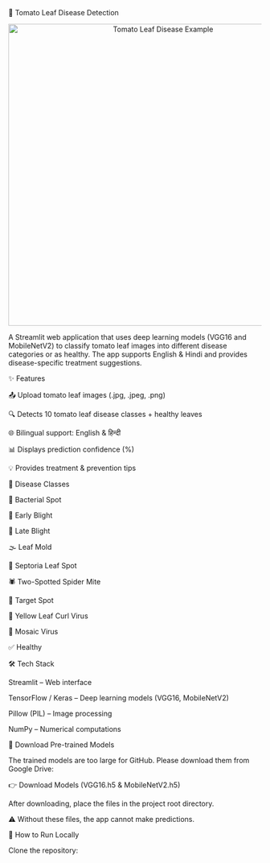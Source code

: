 <div><div>🍅 Tomato Leaf Disease Detection
<p align="center"> <img src="https://media.springernature.com/lw685/springer-static/image/art%3A10.1007%2Fs41348-022-00608-5/MediaObjects/41348_2022_608_Fig1_HTML.jpg" alt="Tomato Leaf Disease Example" width="600"> </p>

A Streamlit web application that uses deep learning models (VGG16 and MobileNetV2) to classify tomato leaf images into different disease categories or as healthy.
The app supports English & Hindi and provides disease-specific treatment suggestions.
</div>

<div>
✨ Features

📤 Upload tomato leaf images (.jpg, .jpeg, .png)

🔍 Detects 10 tomato leaf disease classes + healthy leaves

🌐 Bilingual support: English & हिन्दी

📊 Displays prediction confidence (%)

💡 Provides treatment & prevention tips

🧪 Disease Classes

🦠 Bacterial Spot

🍂 Early Blight

🍁 Late Blight

🌫️ Leaf Mold

🔴 Septoria Leaf Spot

🕷️ Two-Spotted Spider Mite

🎯 Target Spot

🍃 Yellow Leaf Curl Virus

🧩 Mosaic Virus

✅ Healthy
</div>
<div>
🛠️ Tech Stack

Streamlit – Web interface

TensorFlow / Keras – Deep learning models (VGG16, MobileNetV2)

Pillow (PIL) – Image processing

NumPy – Numerical computations
</div>

<div>

🔽 Download Pre-trained Models

The trained models are too large for GitHub. Please download them from Google Drive:

👉 Download Models (VGG16.h5 & MobileNetV2.h5)

After downloading, place the files in the project root directory.

⚠️ Without these files, the app cannot make predictions.

🚀 How to Run Locally

Clone the repository:
